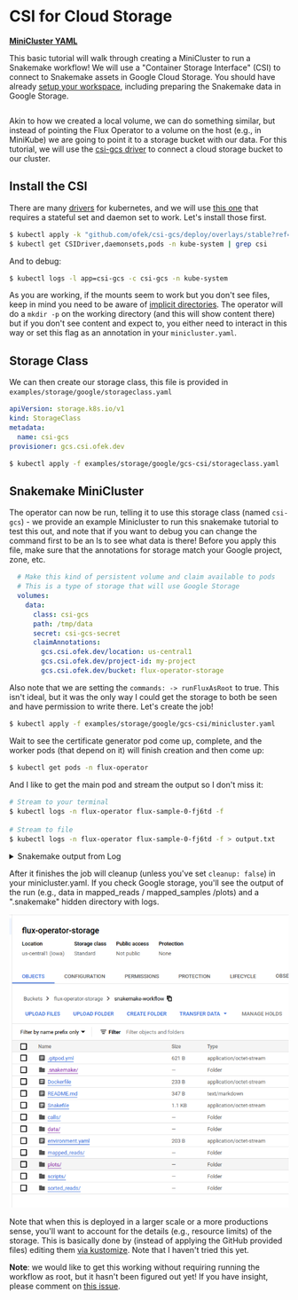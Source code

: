 # CSI for Cloud Storage

 **[MiniCluster YAML](https://github.com/flux-framework/flux-operator/blob/main/examples/storage/google/gcs-csi/minicluster.yaml)**

This basic tutorial will walk through creating a MiniCluster to run a Snakemake workflow! 
We will use a "Container Storage Interface" (CSI) to connect to Snakemake assets in Google Cloud Storage.
You should have already [setup your workspace](setup.md), including preparing the Snakemake data in
Google Storage.


```{include} includes/basic-setup.md
```


Akin to how we created a local volume, we can do something similar, but instead of pointing the Flux Operator
to a volume on the host (e.g., in MiniKube) we are going to point it to a storage bucket with our data.
For this tutorial, we will use the [csi-gcs driver](https://github.com/ofek/csi-gcs) to connect a cloud storage bucket to our cluster.

## Install the CSI

There are many [drivers](https://kubernetes-csi.github.io/docs/drivers.html) for kubernetes, and we will use
[this one](https://ofek.dev/csi-gcs/getting_started/) that requires a stateful set and daemon set to work.
Let's install those first.

```bash
$ kubectl apply -k "github.com/ofek/csi-gcs/deploy/overlays/stable?ref=v0.9.0"
$ kubectl get CSIDriver,daemonsets,pods -n kube-system | grep csi
```

And to debug:

```bash
$ kubectl logs -l app=csi-gcs -c csi-gcs -n kube-system
```

As you are working, if the mounts seem to work but you don't see files, keep
in mind you need to be aware of [implicit directories](https://ofek.dev/csi-gcs/dynamic_provisioning/#extra-flags).
The operator will do a `mkdir -p` on the working directory (and this will show content there) but if you don't
see content and expect to, you either need to interact in this way or set this flag as an annotation in
your `minicluster.yaml`.

## Storage Class

We can then create our storage class, this file is provided in `examples/storage/google/storageclass.yaml`

```yaml
apiVersion: storage.k8s.io/v1
kind: StorageClass
metadata:
  name: csi-gcs
provisioner: gcs.csi.ofek.dev
```

```bash
$ kubectl apply -f examples/storage/google/gcs-csi/storageclass.yaml
```

## Snakemake MiniCluster

The operator can now be run, telling it to use this storage class (named `csi-gcs`) - we provide
an example Minicluster to run this snakemake tutorial to test this out, and note that if you want to debug
you can change the command first to be an ls to see what data is there! Before you apply this file,
make sure that the annotations for storage match your Google project, zone, etc.

```yaml
  # Make this kind of persistent volume and claim available to pods
  # This is a type of storage that will use Google Storage
  volumes:
    data:
      class: csi-gcs
      path: /tmp/data
      secret: csi-gcs-secret
      claimAnnotations:
        gcs.csi.ofek.dev/location: us-central1
        gcs.csi.ofek.dev/project-id: my-project
        gcs.csi.ofek.dev/bucket: flux-operator-storage
```

Also note that we are setting the `commands: -> runFluxAsRoot` to true. This isn't ideal, but it was the
only way I could get the storage to both be seen and have permission to write there. Let's create the job!

```bash
$ kubectl apply -f examples/storage/google/gcs-csi/minicluster.yaml
```

Wait to see the certificate generator pod come up, complete, and the worker pods (that depend on it) will finish creation and
then come up:

```bash
$ kubectl get pods -n flux-operator
```

And I like to get the main pod and stream the output so I don't miss it:

```bash
# Stream to your terminal
$ kubectl logs -n flux-operator flux-sample-0-fj6td -f

# Stream to file
$ kubectl logs -n flux-operator flux-sample-0-fj6td -f > output.txt
```

<details>

<summary>Snakemake output from Log</summary>

```console
flux user identifiers:
uid=1000(flux) gid=1000(flux) groups=1000(flux)

As Flux prefix for flux commands: sudo -E PYTHONPATH=/usr/lib/flux/python3.8:/code -E PATH=/opt/micromamba/envs/snakemake/bin:/usr/local/sbin:/usr/local/bin:/usr/sbin:/usr/bin:/sbin:/bin -E HOME=/home/flux

👋 Hello, I'm flux-sample-0
The main host is flux-sample-0
The working directory is /workflow/snakemake-workflow, contents include:
Dockerfile  README.md  Snakefile  data  environment.yaml  scripts
End of file listing, if you see nothing above there are no files.
flux R encode --hosts=flux-sample-[0-1]

📦 Resources
{"version": 1, "execution": {"R_lite": [{"rank": "0-1", "children": {"core": "0"}}], "starttime": 0.0, "expiration": 0.0, "nodelist": ["flux-sample-[0-1]"]}}

🐸 Diagnostics: false

🦊 Independent Minister of Privilege
[exec]
allowed-users = [ "flux", "root" ]
allowed-shells = [ "/usr/libexec/flux/flux-shell" ]

🐸 Broker Configuration
# Flux needs to know the path to the IMP executable
[exec]
imp = "/usr/libexec/flux/flux-imp"

[access]
allow-guest-user = true
allow-root-owner = true

# Point to resource definition generated with flux-R(1).
[resource]
path = "/etc/flux/system/R"

[bootstrap]
curve_cert = "/etc/curve/curve.cert"
default_port = 8050
default_bind = "tcp://eth0:%p"
default_connect = "tcp://%h.flux-service.flux-operator.svc.cluster.local:%p"
hosts = [
        { host="flux-sample-[0-1]"},
]
#   ****  Generated on 2023-02-17 21:05:10 by CZMQ  ****
#   ZeroMQ CURVE **Secret** Certificate
#   DO NOT PROVIDE THIS FILE TO OTHER USERS nor change its permissions.

metadata
    name = "flux-sample-cert-generator"
    hostname = "flux-sample-0"
curve
    public-key = ".!?zfo10Ew)m=+J:j^zehs&{Ayy#BGSV0Eets5Ne"
    secret-key = "vmk%8&dl7ICTfgx?*+0wgPb=@kFA>djvZU-Sl[T6"

🔒️ Working directory permissions:
total 3
-rw-rw-r-- 1 root 63147  233 Feb 10 22:57 Dockerfile
-rw-rw-r-- 1 root 63147  347 Feb 10 22:57 README.md
-rw-rw-r-- 1 root 63147 1144 Feb 10 22:57 Snakefile
drwxrwxr-x 1 root 63147    0 Feb 17 21:05 data
-rw-rw-r-- 1 root 63147  203 Feb 10 22:57 environment.yaml
drwxrwxr-x 1 root 63147    0 Feb 17 21:05 scripts


✨ Curve certificate generated by helper pod
#   ****  Generated on 2023-02-17 21:05:10 by CZMQ  ****
#   ZeroMQ CURVE **Secret** Certificate
#   DO NOT PROVIDE THIS FILE TO OTHER USERS nor change its permissions.

metadata
    name = "flux-sample-cert-generator"
    hostname = "flux-sample-0"
curve
    public-key = ".!?zfo10Ew)m=+J:j^zehs&{Ayy#BGSV0Eets5Ne"
    secret-key = "vmk%8&dl7ICTfgx?*+0wgPb=@kFA>djvZU-Sl[T6"
Extra arguments are: snakemake --cores 1 --flux

🌀 flux start -o --config /etc/flux/config -Scron.directory=/etc/flux/system/cron.d   -Stbon.fanout=256   -Srundir=/run/flux   -Sstatedir=/var/lib/flux   -Slocal-uri=local:///run/flux/local   -Slog-stderr-level=6    -Slog-stderr-mode=local flux submit  -n 1 --quiet  --watch snakemake --cores 1 --flux
broker.info[0]: start: none->join 10.6371ms
broker.info[0]: parent-none: join->init 0.051043ms
cron.info[0]: synchronizing cron tasks to event heartbeat.pulse
job-manager.info[0]: restart: 0 jobs
job-manager.info[0]: restart: 0 running jobs
job-manager.info[0]: restart: checkpoint.job-manager not found
broker.info[0]: rc1.0: running /etc/flux/rc1.d/01-sched-fluxion
sched-fluxion-resource.warning[0]: create_reader: allowlist unsupported
sched-fluxion-resource.info[0]: populate_resource_db: loaded resources from core's resource.acquire
broker.info[0]: rc1.0: running /etc/flux/rc1.d/02-cron
broker.info[0]: rc1.0: /etc/flux/rc1 Exited (rc=0) 0.9s
broker.info[0]: rc1-success: init->quorum 0.922753s
broker.info[0]: online: flux-sample-0 (ranks 0)
broker.info[0]: online: flux-sample-[0-1] (ranks 0-1)
broker.info[0]: quorum-full: quorum->run 0.427513s
Building DAG of jobs...
Using shell: /usr/bin/bash
Provided cores: 1 (use --cores to define parallelism)
Rules claiming more threads will be scaled down.
Job stats:
job               count    min threads    max threads
--------------  -------  -------------  -------------
all                   1              1              1
bcftools_call         1              1              1
bwa_map               2              1              1
plot_quals            1              1              1
samtools_index        2              1              1
samtools_sort         2              1              1
total                 9              1              1

Select jobs to execute...

[Fri Feb 17 21:05:22 2023]
rule bwa_map:
    input: data/genome.fa, data/samples/A.fastq
    output: mapped_reads/A.bam
    jobid: 4
    reason: Missing output files: mapped_reads/A.bam
    wildcards: sample=A
    resources: tmpdir=/tmp

[Fri Feb 17 21:05:42 2023]
Finished job 4.
1 of 9 steps (11%) done
Select jobs to execute...

[Fri Feb 17 21:05:43 2023]
rule samtools_sort:
    input: mapped_reads/A.bam
    output: sorted_reads/A.bam
    jobid: 3
    reason: Missing output files: sorted_reads/A.bam; Input files updated by another job: mapped_reads/A.bam
    wildcards: sample=A
    resources: tmpdir=/tmp

[Fri Feb 17 21:05:52 2023]
Finished job 3.
2 of 9 steps (22%) done
Select jobs to execute...

[Fri Feb 17 21:05:52 2023]
rule bwa_map:
    input: data/genome.fa, data/samples/B.fastq
    output: mapped_reads/B.bam
    jobid: 6
    reason: Missing output files: mapped_reads/B.bam
    wildcards: sample=B
    resources: tmpdir=/tmp

[Fri Feb 17 21:06:02 2023]
Finished job 6.
3 of 9 steps (33%) done
Select jobs to execute...

[Fri Feb 17 21:06:02 2023]
rule samtools_sort:
    input: mapped_reads/B.bam
    output: sorted_reads/B.bam
    jobid: 5
    reason: Missing output files: sorted_reads/B.bam; Input files updated by another job: mapped_reads/B.bam
    wildcards: sample=B
    resources: tmpdir=/tmp

[Fri Feb 17 21:06:12 2023]
Finished job 5.
4 of 9 steps (44%) done
Select jobs to execute...

[Fri Feb 17 21:06:13 2023]
rule samtools_index:
    input: sorted_reads/A.bam
    output: sorted_reads/A.bam.bai
    jobid: 7
    reason: Missing output files: sorted_reads/A.bam.bai; Input files updated by another job: sorted_reads/A.bam
    wildcards: sample=A
    resources: tmpdir=/tmp

[Fri Feb 17 21:06:22 2023]
Finished job 7.
5 of 9 steps (56%) done
Select jobs to execute...

[Fri Feb 17 21:06:22 2023]
rule samtools_index:
    input: sorted_reads/B.bam
    output: sorted_reads/B.bam.bai
    jobid: 8
    reason: Missing output files: sorted_reads/B.bam.bai; Input files updated by another job: sorted_reads/B.bam
    wildcards: sample=B
    resources: tmpdir=/tmp

[Fri Feb 17 21:06:32 2023]
Finished job 8.
6 of 9 steps (67%) done
Select jobs to execute...

[Fri Feb 17 21:06:32 2023]
rule bcftools_call:
    input: data/genome.fa, sorted_reads/A.bam, sorted_reads/B.bam, sorted_reads/A.bam.bai, sorted_reads/B.bam.bai
    output: calls/all.vcf
    jobid: 2
    reason: Missing output files: calls/all.vcf; Input files updated by another job: sorted_reads/A.bam, sorted_reads/B.bam, sorted_reads/A.bam.bai, sorted_reads/B.bam.bai
    resources: tmpdir=/tmp

[Fri Feb 17 21:06:43 2023]
Finished job 2.
7 of 9 steps (78%) done
Select jobs to execute...

[Fri Feb 17 21:06:43 2023]
rule plot_quals:
    input: calls/all.vcf
    output: plots/quals.svg
    jobid: 1
    reason: Missing output files: plots/quals.svg; Input files updated by another job: calls/all.vcf
    resources: tmpdir=/tmp

[Fri Feb 17 21:07:02 2023]
Finished job 1.
8 of 9 steps (89%) done
Select jobs to execute...

[Fri Feb 17 21:07:02 2023]
localrule all:
    input: plots/quals.svg
    jobid: 0
    reason: Input files updated by another job: plots/quals.svg
    resources: tmpdir=/tmp

[Fri Feb 17 21:07:02 2023]
Finished job 0.
9 of 9 steps (100%) done
Complete log: .snakemake/log/2023-02-17T210519.114509.snakemake.log
broker.info[0]: rc2.0: flux submit -n 1 --quiet --watch snakemake --cores 1 --flux Exited (rc=0) 115.1s
broker.info[0]: rc2-success: run->cleanup 1.91796m
broker.info[0]: cleanup.0: flux queue stop --quiet --all --nocheckpoint Exited (rc=0) 0.0s
broker.info[0]: cleanup.1: flux job cancelall --user=all --quiet -f --states RUN Exited (rc=0) 0.0s
broker.info[0]: cleanup.2: flux queue idle --quiet Exited (rc=0) 0.0s
broker.info[0]: cleanup-success: cleanup->shutdown 49.7479ms
broker.info[0]: children-complete: shutdown->finalize 93.2169ms
broker.info[0]: rc3.0: running /etc/flux/rc3.d/01-sched-fluxion
broker.info[0]: online: flux-sample-0 (ranks 0)
broker.info[0]: rc3.0: /etc/flux/rc3 Exited (rc=0) 0.2s
broker.info[0]: rc3-success: finalize->goodbye 0.246792s
broker.info[0]: goodbye: goodbye->exit 0.080512ms
```

</details>

After it finishes the job will cleanup (unless you've set `cleanup: false`) in your minicluster.yaml. If you check
Google storage, you'll see the output of the run (e.g., data in mapped_reads / mapped_samples /plots) and a ".snakemake"
hidden directory with logs.

![img/snakemake-output.png](img/snakemake-output.png)

Note that when this is deployed in a larger scale or a more productions sense, you'll want to account for
the details (e.g., resource limits) of the storage. This is basically done by (instead of applying the GitHub provided files)
editing them [via kustomize](https://ofek.dev/csi-gcs/getting_started/#resource-requests-limits). Note that I haven't
tried this yet.

**Note**: we would like to get this working without requiring running the workflow as root, but it hasn't been figured
out yet! If you have insight, please comment on [this issue](https://github.com/ofek/csi-gcs/issues/155).

```{include} includes/cleanup.md
```